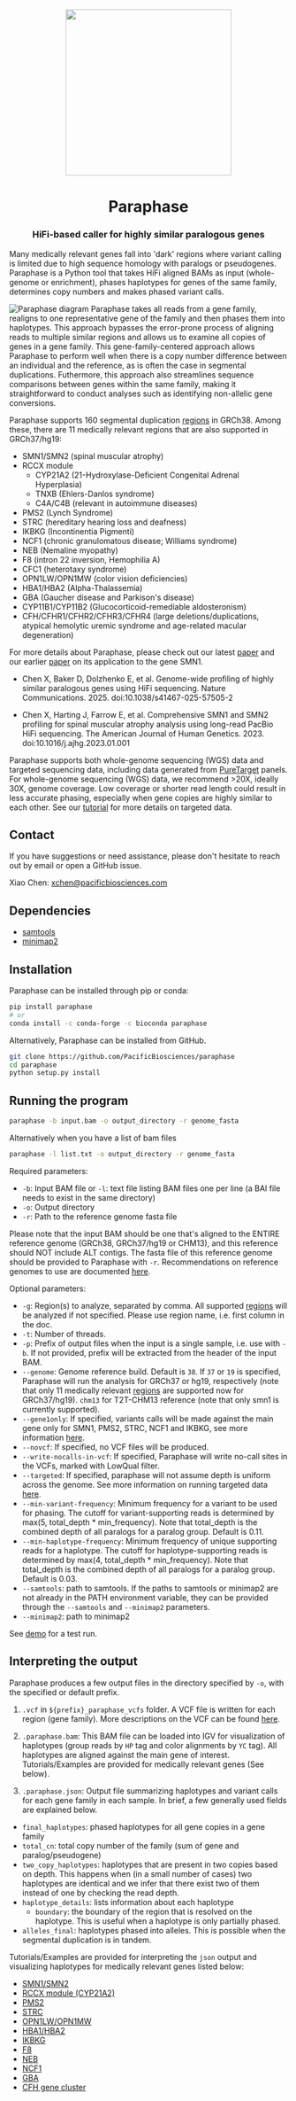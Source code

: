 <h1 align="center"><img width="300px" src="docs/logo_Paraphase.svg"/></h1>

<h1 align="center">Paraphase</h1>

<h3 align="center">HiFi-based caller for highly similar paralogous genes</h3>

Many medically relevant genes fall into 'dark' regions where variant calling is limited due to high sequence homology with paralogs or pseudogenes. Paraphase is a Python tool that takes HiFi aligned BAMs as input (whole-genome or enrichment), phases haplotypes for genes of the same family, determines copy numbers and makes phased variant calls. 

![Paraphase diagram](docs/figures/paraphase_diagram.png)
Paraphase takes all reads from a gene family, realigns to one representative gene of the family and then phases them into haplotypes. This approach bypasses the error-prone process of aligning reads to multiple similar regions and allows us to examine all copies of genes in a gene family. This gene-family-centered approach allows Paraphase to perform well when there is a copy number difference between an individual and the reference, as is often the case in segmental duplications.
Futhermore, this approach also streamlines sequence comparisons between genes within the same family, making it straightforward to conduct analyses such as identifying non-allelic gene conversions.  

Paraphase supports 160 segmental duplication [regions](docs/regions.md) in GRCh38. Among these, there are 11 medically relevant regions that are also supported in GRCh37/hg19:
- SMN1/SMN2 (spinal muscular atrophy)
- RCCX module
  - CYP21A2 (21-Hydroxylase-Deficient Congenital Adrenal Hyperplasia)
  - TNXB (Ehlers-Danlos syndrome)
  - C4A/C4B (relevant in autoimmune diseases)
- PMS2 (Lynch Syndrome)
- STRC (hereditary hearing loss and deafness)
- IKBKG (Incontinentia Pigmenti)
- NCF1 (chronic granulomatous disease; Williams syndrome)
- NEB (Nemaline myopathy)
- F8 (intron 22 inversion, Hemophilia A)
- CFC1 (heterotaxy syndrome)
- OPN1LW/OPN1MW (color vision deficiencies)
- HBA1/HBA2 (Alpha-Thalassemia)
- GBA (Gaucher disease and Parkison's disease)
- CYP11B1/CYP11B2 (Glucocorticoid-remediable aldosteronism)
- CFH/CFHR1/CFHR2/CFHR3/CFHR4 (large deletions/duplications, atypical hemolytic uremic syndrome and age-related macular degeneration)

For more details about Paraphase, please check out our latest [paper](https://www.nature.com/articles/s41467-025-57505-2) and our earlier [paper](https://www.cell.com/ajhg/fulltext/S0002-9297(23)00001-0) on its application to the gene SMN1.

- Chen X, Baker D, Dolzhenko E, et al. Genome-wide profiling of highly similar paralogous genes using HiFi sequencing. Nature Communications. 2025. doi:10.1038/s41467-025-57505-2

- Chen X, Harting J, Farrow E, et al. Comprehensive SMN1 and SMN2 profiling for spinal muscular atrophy analysis using long-read PacBio HiFi sequencing. The American Journal of Human Genetics. 2023. doi:10.1016/j.ajhg.2023.01.001

Paraphase supports both whole-genome sequencing (WGS) data and targeted sequencing data, including data generated from [PureTarget](https://www.pacb.com/technology/puretarget) panels. For whole-genome sequencing (WGS) data, we recommend >20X, ideally 30X, genome coverage. Low coverage or shorter read length could result in less accurate phasing, especially when gene copies are highly similar to each other. See our [tutorial](docs/targeted_data.md) for more details on targeted data.

## Contact

If you have suggestions or need assistance, please don't hesitate to reach out by email or open a GitHub issue.

Xiao Chen: xchen@pacificbiosciences.com

## Dependencies

- [samtools](http://www.htslib.org/)
- [minimap2](https://github.com/lh3/minimap2)

## Installation

Paraphase can be installed through pip or conda:
```bash
pip install paraphase
# or
conda install -c conda-forge -c bioconda paraphase
```

Alternatively, Paraphase can be installed from GitHub.
```bash
git clone https://github.com/PacificBiosciences/paraphase
cd paraphase
python setup.py install
```

## Running the program

```bash
paraphase -b input.bam -o output_directory -r genome_fasta
```

Alternatively when you have a list of bam files
```bash
paraphase -l list.txt -o output_directory -r genome_fasta
```

Required parameters:
- `-b`: Input BAM file or `-l`: text file listing BAM files one per line (a BAI file needs to exist in the same directory)
- `-o`: Output directory
- `-r`: Path to the reference genome fasta file

Please note that the input BAM should be one that's aligned to the ENTIRE reference genome (GRCh38, GRCh37/hg19 or CHM13), and this reference should NOT include ALT contigs. The fasta file of this reference genome should be provided to Paraphase with `-r`. Recommendations on reference genomes to use are documented [here](https://github.com/PacificBiosciences/reference_genomes).

Optional parameters:
- `-g`: Region(s) to analyze, separated by comma. All supported [regions](docs/regions.md) will be analyzed if not specified. Please use region name, i.e. first column in the doc.
- `-t`: Number of threads.
- `-p`: Prefix of output files when the input is a single sample, i.e. use with `-b`. If not provided, prefix will be extracted from the header of the input BAM. 
- `--genome`: Genome reference build. Default is `38`. If `37` or `19` is specified, Paraphase will run the analysis for GRCh37 or hg19, respectively (note that only 11 medically relevant [regions](docs/regions.md) are supported now for GRCh37/hg19). `chm13` for T2T-CHM13 reference (note that only smn1 is currently supported).
- `--gene1only`: If specified, variants calls will be made against the main gene only for SMN1, PMS2, STRC, NCF1 and IKBKG, see more information [here](docs/vcf.md).
- `--novcf`: If specified, no VCF files will be produced.
- `--write-nocalls-in-vcf`: If specified, Paraphase will write no-call sites in the VCFs, marked with LowQual filter.
- `--targeted`: If specified, paraphase will not assume depth is uniform across the genome. See more information on running targeted data [here](docs/targeted_data.md).
- `--min-variant-frequency`:  Minimum frequency for a variant to be used for phasing. The cutoff for variant-supporting reads is determined by max(5, total_depth * min_frequency). Note that total_depth is the combined depth of all paralogs for a paralog group. Default is 0.11.
- `--min-haplotype-frequency`: Minimum frequency of unique supporting reads for a haplotype. The cutoff for haplotype-supporting reads is determined by max(4, total_depth * min_frequency). Note that total_depth is the combined depth of all paralogs for a paralog group. Default is 0.03.
- `--samtools`: path to samtools. If the paths to samtools or minimap2 are not already in the PATH environment variable, they can be provided through the `--samtools` and `--minimap2` parameters.
- `--minimap2`: path to minimap2

See [demo](docs/demo.md) for a test run.

## Interpreting the output

Paraphase produces a few output files in the directory specified by `-o`, with the specified or default prefix.

1. `.vcf` in `${prefix}_paraphase_vcfs` folder. A VCF file is written for each region (gene family). More descriptions on the VCF can be found [here](docs/vcf.md).

2. `.paraphase.bam`: This BAM file can be loaded into IGV for visualization of haplotypes (group reads by `HP` tag and color alignments by `YC` tag). All haplotypes are aligned against the main gene of interest. Tutorials/Examples are provided for medically relevant genes (See below).  

3. `.paraphase.json`: Output file summarizing haplotypes and variant calls for each gene family in each sample. In brief, a few generally used fields are explained below.
- `final_haplotypes`: phased haplotypes for all gene copies in a gene family
- `total_cn`: total copy number of the family (sum of gene and paralog/pseudogene)
- `two_copy_haplotypes`: haplotypes that are present in two copies based on depth. This happens when (in a small number of cases) two haplotypes are identical and we infer that there exist two of them instead of one by checking the read depth.
- `haplotype_details`: lists information about each haplotype 
  - `boundary`: the boundary of the region that is resolved on the haplotype. This is useful when a haplotype is only partially phased.
- `alleles_final`: haplotypes phased into alleles. This is possible when the segmental duplication is in tandem.

Tutorials/Examples are provided for interpreting the `json` output and visualizing haplotypes for medically relevant genes listed below: 
- [SMN1/SMN2](docs/SMN1_SMN2.md)
- [RCCX module (CYP21A2)](docs/RCCX.md)
- [PMS2](docs/PMS2.md)
- [STRC](docs/STRC.md)
- [OPN1LW/OPN1MW](docs/OPN1LW_OPN1MW.md)
- [HBA1/HBA2](docs/HBA1_HBA2.md)
- [IKBKG](docs/IKBKG.md)
- [F8](docs/F8.md)
- [NEB](docs/NEB.md)
- [NCF1](docs/NCF1.md)
- [GBA](docs/GBA.md)
- [CFH gene cluster](docs/CFH.md)


